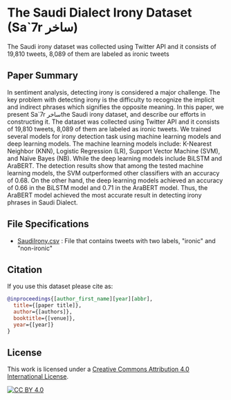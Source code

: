 
# The Saudi Dialect Irony Dataset (Sa`7r ساخر)
The Saudi irony dataset was collected using Twitter API and it consists of 19,810 tweets, 8,089 of them are labeled as ironic tweets

## Paper Summary
In sentiment analysis, detecting irony is considered a major challenge. The key problem with detecting irony is the difficulty to recognize the implicit and indirect phrases which signifies the opposite meaning. In this paper, we present Sa`7r  ساخرthe Saudi irony dataset, and describe our efforts in constructing it. The dataset was collected using Twitter API and it consists of 19,810 tweets, 8,089 of them are labeled as ironic tweets. We trained several models for irony detection task using machine learning models and deep learning models. The machine learning models include: K-Nearest Neighbor (KNN), Logistic Regression (LR), Support Vector Machine (SVM), and Naïve Bayes (NB). While the deep learning models include BiLSTM and AraBERT. The detection results show that among the tested machine learning models, the SVM outperformed other classifiers with an accuracy of 0.68. On the other hand, the deep learning models achieved an accuracy of 0.66 in the BiLSTM model and 0.71 in the AraBERT model. Thus, the AraBERT model achieved the most accurate result in detecting irony phrases in Saudi Dialect. 

## File Specifications

- [SaudiIrony.csv](https://github.com/iwan-rg/Saudi-Dialect-Irony-Dataset/blob/main/SaudiIrony.csv) : File that contains tweets with two labels, "ironic" and "non-ironic"

## Citation

If you use this dataset please cite as:

```bibtex
@inproceedings{[author_first_name][year][abbr],
  title={[paper title]},
  author={[authors]},
  booktitle={[venue]},
  year={[year]}
}
```
## License

This work is licensed under a
[Creative Commons Attribution 4.0 International License][cc-by].

[![CC BY 4.0][cc-by-image]][cc-by]

[cc-by]: http://creativecommons.org/licenses/by/4.0/
[cc-by-image]: https://i.creativecommons.org/l/by/4.0/88x31.png
[cc-by-shield]: https://img.shields.io/badge/License-CC%20BY%204.0-lightgrey.svg.
